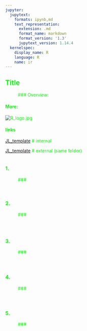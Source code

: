 ```yaml
---
jupyter:
  jupytext:
    formats: ipynb,md
    text_representation:
      extension: .md
      format_name: markdown
      format_version: '1.3'
      jupytext_version: 1.14.4
  kernelspec:
    display_name: R
    language: R
    name: ir
---
```


<!-- #region -->
## <font color = lime> Title
    
<div style="margin-left:40px;">
### Overview:
</div> 
    
#### More:


    
#### 
<!-- #endregion -->

![R_logo.jpg](attachment:d9e010fb-d526-4729-8b60-847c2a6d9709.jpg)
#### links
[JL_template](JL_template.ipynb)     # internal
    
[JL_template](JL_templateX.ipynb)  # external (same folder)


```R

```

### <font color = lime> 1.
    
<div style="margin-left:40px;">
### 
</div> 
    
#### 

```R

```

```R

```

<!-- #region -->
### <font color = lime> 
    
    
####
<!-- #endregion -->

### <font color = lime> 2.
    
<div style="margin-left:40px;">
### 
</div> 
    
####

```R

```

### <font color = lime>
    
####

```R

```

### <font color = lime> 3.
    
<div style="margin-left:40px;">
### 
</div> 
    
####


### <font color = lime> 
    
####

```R

```

```R

```

### <font color = lime> 4.
    
<div style="margin-left:40px;">
### 
</div> 
    
####


### <font color = lime> 
    
####

```R

```

```R

```

### <font color = lime> 5.
    
<div style="margin-left:40px;">
### 
</div> 
    
####


### <font color = lime>
    
####

```R

```

```R

```
